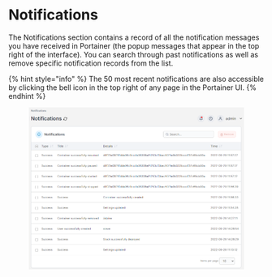 # Notifications

The Notifications section contains a record of all the notification messages you have received in Portainer (the popup messages that appear in the top right of the interface). You can search through past notifications as well as remove specific notification records from the list.

{% hint style="info" %}
The 50 most recent notifications are also accessible by clicking the bell icon in the top right of any page in the Portainer UI.
{% endhint %}

<figure><img src="../.gitbook/assets/2.16-notifications.png" alt=""><figcaption></figcaption></figure>
